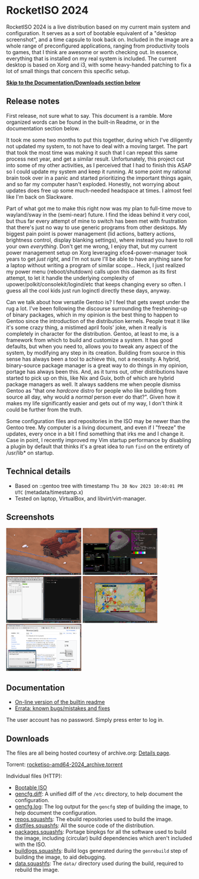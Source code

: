 RocketISO 2024
==============

RocketISO 2024 is a live distribution based on my current main system and
configuration. It serves as a sort of bootable equivalent of a "desktop
screenshot", and a time capsule to look back on. Included in the image are a
whole range of preconfigured applications, ranging from productivity tools to
games, that I think are awesome or worth checking out. In essence, everything
that is installed on my real system is included. The current desktop is based
on Xorg and i3, with some heavy-handed patching to fix a lot of small things
that concern this specific setup.

[**Skip to the Documentation/Downloads section below**](#Documentation)

Release notes
-------------

First release, not sure what to say. This document is a ramble. More organized
words can be found in the built-in Readme, or in the documentation section
below.

It took me some two months to put this together, during which I've diligently
not updated my system, to not have to deal with a moving target. The part that
took the most time was making it such that I can repeat this same process next
year, and get a similar result. Unfortunately, this project cut into some of my
other activities, as I perceived that I had to finish this ASAP so I could
update my system and keep it running. At some point my rational brain took over
in a panic and started prioritizing the important things again, and so far my
computer hasn't exploded. Honestly, not worrying about updates does free up
some much-needed headspace at times. I almost feel like I'm back on Slackware.

Part of what got me to make this right now was my plan to full-time move to
wayland/sway in the (semi-near) future. I find the ideas behind it very cool,
but thus far every attempt of mine to switch has been met with frustration that
there's just no way to use generic programs from other desktops. My biggest
pain point is power management (lid actions, battery actions, brightness
control, display blanking settings), where instead you have to roll your own
*everything*. Don't get me wrong, I enjoy that, but my current power management
setup on Xorg leveraging xfce4-power-manager took years to get *just right*,
and I'm not sure I'll be able to have anything sane for a laptop without
writing a program of similar scope... Heck, I just realized my power menu
(reboot/shutdown) calls upon this daemon as its first attempt, to let it handle
the underlying complexity of upower/polkit/consolekit/logind/etc that keeps
changing every so often. I guess all the cool kids just run loginctl directly
these days, anyway.

Can we talk about how versatile Gentoo is? I feel that gets swept under the rug
a lot. I've been following the discourse surrounding the freshening-up of
binary packages, which in my opinion is the best thing to happen to Gentoo
since the introduction of the distribution kernels. People treat it like it's
some crazy thing, a mistimed april fools' joke, when it really is completely in
character for the distribution. Gentoo, at least to me, is a framework from
which to build and customize a system. It has good defaults, but when you need
to, allows you to tweak any aspect of the system, by modifying any step in its
creation. Building from source in this sense has always been a tool to achieve
this, not a necessity. A hybrid, binary-source package manager is a great way
to do things in my opinion, portage has always been this. And, as it turns out,
other distributions have started to pick up on this, like Nix and Guix, both of
which are hybrid package managers as well. It always saddens me when people
dismiss Gentoo as "that one *hardcore* distro for people who like building from
source all day, why would a *normal* person ever do that?".  Given how it makes
my life significantly easier and gets out of my way, I don't think it could be
further from the truth.

Some configuration files and repositories in the ISO may be newer than the
Gentoo tree. My computer is a living document, and even if I "freeze" the
updates, every once in a bit I find something that irks me and I change it.
Case in point, I recently improved my Vim startup performance by disabling a
plugin by default that thinks it's a great idea to run `find` on the entirety
of /usr/lib* on startup.

Technical details
-----------------

* Based on ::gentoo tree with timestamp `Thu 30 Nov 2023 10:40:01 PM UTC` (metadata/timestamp.x)
* Tested on laptop, VirtualBox, and libvirt/virt-manager.

Screenshots
-----------

<p float="left">
<img src="screenshots-2024/screenshot-1.png" width="40%"/>
<img src="screenshots-2024/screenshot-2.png" width="40%"/>
<img src="screenshots-2024/screenshot-3.png" width="40%"/>
<img src="screenshots-2024/screenshot-4.png" width="40%"/>
<img src="screenshots-2024/screenshot-5.png" width="40%"/>
</p>

Documentation
-------------

* [On-line version of the builtin readme](https://htmlpreview.github.io/?https://raw.githubusercontent.com/mid-kid/RocketISO/master/docs/README-2024.html)
* [Errata: known bugs/mistakes and fixes](ERRATA-2024.md)

The user account has no password. Simply press enter to log in.

Downloads
---------

The files are all being hosted courtesy of archive.org: [Details page](https://archive.org/details/rocketiso-amd64-2024).

Torrent: [rocketiso-amd64-2024\_archive.torrent](https://archive.org/download/rocketiso-amd64-2024/rocketiso-amd64-2024_archive.torrent)

Individual files (HTTP):

* [Bootable ISO](https://archive.org/download/rocketiso-amd64-2024/RocketISO-amd64-2024.iso)
* [gencfg.diff](https://archive.org/download/rocketiso-amd64-2024/RocketISO-amd64-2024-gencfg.diff): A unified diff of the `/etc` directory, to help document the configuration.
* [gencfg.log](https://archive.org/download/rocketiso-amd64-2024/RocketISO-amd64-2024-gencfg.log): The log output for the `gencfg` step of building the image, to help document the configuration.
* [repos.squashfs](https://archive.org/download/rocketiso-amd64-2024/RocketISO-amd64-2024-repos.squashfs): The ebuild repositories used to build the image.
* [distfiles.squashfs](https://archive.org/download/rocketiso-amd64-2024/RocketISO-amd64-2024-distfiles.squashfs): All the source code of the distribution.
* [packages.squashfs](https://archive.org/download/rocketiso-amd64-2024/RocketISO-amd64-2024-packages.squashfs): Portage binpkgs for all the software used to build the image, including (circular) build dependencies which aren't included with the ISO.
* [buildlogs.squashfs](https://archive.org/download/rocketiso-amd64-2024/RocketISO-amd64-2024-buildlogs.squashfs): Build logs generated during the `genrebuild` step of building the image, to aid debugging.
* [data.squashfs](https://archive.org/download/rocketiso-amd64-2024/RocketISO-amd64-2024-data.squashfs): The `data/` directory used during the build, required to rebuild the image.
